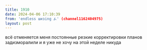 ```yaml
---
title: 1910
date: 2024-04-06 17:10:39
from: 'endless шизing ⍼' (channel1162404975)
layout: post
---
```


всё отменяется меня постоянные резкие корректировки планов задизморалили и я уже не хочу на этой неделе никуда
